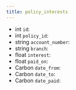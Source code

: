 ```yaml
---
title: policy_interests  
---
```


- <span class="type">int</span>  <span class="v-identifier">`id`</span>:
- <span class="type">int</span>  <span class="v-identifier">`policy_id`</span>:
- <span class="type">string</span>  <span class="v-identifier">`account_number`</span>:
- <span class="type">string</span>  <span class="v-identifier">`branch`</span>:
- <span class="type">float</span>  <span class="v-identifier">`interest`</span>:
- <span class="type">float</span>  <span class="v-identifier">`paid_on`</span>:
- <span class="type">Carbon</span>  <span class="v-identifier">`date_from`</span>:
- <span class="type">Carbon</span>  <span class="v-identifier">`date_to`</span>:
- <span class="type">Carbon</span>  <span class="v-identifier">`date_paid`</span>:
